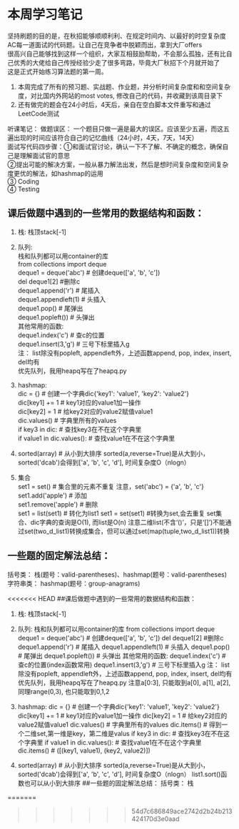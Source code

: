 # 本周学习笔记

坚持刷题的目的是，在秋招能够顺顺利利、在规定时间内、以最好的时空复杂度AC每一道面试的代码题。让自己在竞争者中脱颖而出，拿到大厂offers  
很高兴自己能够找到这样一个组织，大家互相鼓励帮助，不会那么孤独，还有比自己优秀的大佬给自己传授经验少走了很多弯路，毕竟大厂秋招下个月就开始了  
这是正式开始练习算法题的第一周。  

1. 本周完成了所有的预习题、实战题、作业题，并分析时间复杂度和和空间复杂度，对比国内外网站的most votes, 修改自己的代码，并收藏到该周目录下  
2. 还有做完的题会在24小时后，4天后，亲自在空白脚本文件重写和通过LeetCode测试  

听课笔记： 
做题误区： 一个题目只做一遍是最大的误区。应该至少五遍，而这五遍出现的时间应该符合自己的记忆曲线（24小时，4天，7天，14天）  
面试写代码四步骤：①和面试官讨论，确认一下不了解、不确定的概念，确保自己是理解面试官的意思  
               ②提出可能的解决方案，一般从暴力解法出发，然后是想时间复杂度和空间复杂度更优的解法，如hashmap的运用  
               ③ Coding  
               ④ Testing  
               
## 课后做题中遇到的一些常用的数据结构和函数：
1. 栈: 栈顶stack[-1]  
2. 队列:   
栈和队列都可以用container的库  
from collections import deque  
deque1 = deque('abc') # 创建deque(['a', 'b', 'c'])  
del deque1[2] #删除c  
deque1.append('r') # 尾插入  
deque1.appendleft(1) # 头插入  
deque1.pop() # 尾弹出  
deque1.popleft()) # 头弹出  
其他常用的函数:  
deque1.index('c') # 查c的位置  
deque1.insert(3,'g') # 三号下标里插入g  
注： list除没有popleft, appendleft外，上述函数append, pop, index, insert, del均有  
优先队列，我用heapq写在了heapq.py  


3. hashmap:   
dic = {} # 创建一个字典dic{'key1': 'value1', 'key2': 'value2'}  
dic[key1] += 1 # key1对应的value1加一操作  
dic[key2] = 1 # 给key2对应的value2赋值value1  
dic.values() # 字典里所有的values  
if key3 in dic: # 查找key3在不在这个字典里  
if value1 in dic.values(): # 查找value1在不在这个字典里  



4. sorted(array) # 从小到大排序 sorted(a,reverse=True)是从大到小，sorted('dcab')会得到['a', 'b', 'c', 'd'], 时间复杂度O（nlogn）  
  
5. 集合  
set1 = set() # 集合里的元素不重复  注意，set('abc') = {'a', 'b', 'c'}
set1.add('apple')  # 添加  
set1.remove('apple')    # 删除  
set1 = list(set1) # 转化为list1
set1 = set(set1) #转换为set,会去重复
set集合、dic字典的查询是O(1), 而list是O(n)
注意二维list(不含‘()’，只是‘[]’)不能通过set(two_d_list1)转换成集合，但可以通过set(map(tuple,two_d_list1))转换


## 一些题的固定解法总结：  
括号类： 栈(题号：valid-parentheses)、hashmap(题号：valid-parentheses)  
字符串类： hashmap(题号：group-anagrams)  
               
<<<<<<< HEAD
##课后做题中遇到的一些常用的数据结构和函数：
1. 栈: 栈顶stack[-1]
2. 队列: 
栈和队列都可以用container的库
from collections import deque
deque1 = deque('abc') # 创建deque(['a', 'b', 'c'])
del deque1[2] #删除c
deque1.append('r') # 尾插入
deque1.appendleft(1) # 头插入
deque1.pop() # 尾弹出
deque1.popleft()) # 头弹出
其他常用的函数:
deque1.index('c') # 查c的位置(index函数常用)
deque1.insert(3,'g') # 三号下标里插入g
注： list除没有popleft, appendleft外，上述函数append, pop, index, insert, del均有
优先队列，我用heapq写在了heapq.py
注意a[0:3], 只能取到a[0], a[1], a[2], 同理range(0,3), 也只能取到0,1,2


3. hashmap: 
dic = {} # 创建一个字典dic{'key1': 'value1', 'key2': 'value2'}
dic[key1] += 1 # key1对应的value1加一操作
dic[key2] = 1 # 给key2对应的value2赋值value1
dic.values() # 字典里所有的values
dic.items() # 得到一个二维set,第一维是key，第二维是valus
if key3 in dic: # 查找key3在不在这个字典里
if value1 in dic.values(): # 查找value1在不在这个字典里
dic.items()  # ([(key1, value1), (key2, value2)])



4. sorted(array) # 从小到大排序 sorted(a,reverse=True)是从大到小，sorted('dcab')会得到['a', 'b', 'c', 'd'], 时间复杂度O（nlogn）
    list1.sort()函数也可以从小到大排序
##一些题的固定解法总结：
括号类： 栈               
               
=======
>>>>>>> 54d7c686849ace2742d2b24b213424170d3e0aad
